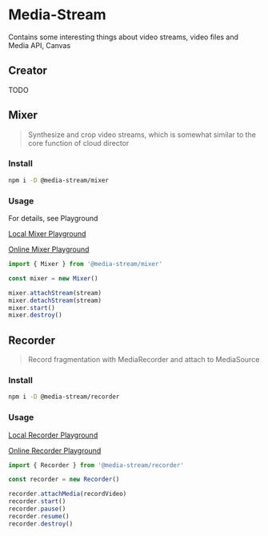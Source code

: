 # Media-Stream
Contains some interesting things about video streams, video files and Media API, Canvas

## Creator

TODO

## Mixer
> Synthesize and crop video streams, which is somewhat similar to the core function of cloud director

### Install

```bash
npm i -D @media-stream/mixer
```
### Usage

For details, see Playground

[Local Mixer Playground](./packages/playground/src/app/mixer/index.html)

[Online Mixer Playground](https://media-stream.vercel.app/mixer)

```typescript
import { Mixer } from '@media-stream/mixer'

const mixer = new Mixer()

mixer.attachStream(stream)
mixer.detachStream(stream)
mixer.start()
mixer.destroy()
```

## Recorder

> Record fragmentation with MediaRecorder and attach to MediaSource

### Install

```bash
npm i -D @media-stream/recorder
```

### Usage

[Local Recorder Playground](./packages/playground/src/app/mixer/index.html)

[Online Recorder Playground](https://media-stream.vercel.app/recorder)

```typescript
import { Recorder } from '@media-stream/recorder'

const recorder = new Recorder()

recorder.attachMedia(recordVideo)
recorder.start()
recorder.pause()
recorder.resume()
recorder.destroy()
```
